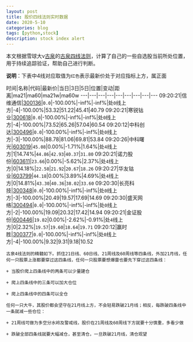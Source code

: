 ```yaml
---
layout: post
title: 股价四线法则实时数据
date: 2020-5-10
categories: blog
tags: [python,stock]
description: stock index alert
---
```



本文根据雪球大v[古泉](https://xueqiu.com/u/7148646888)的[古泉四线法则](https://xueqiu.com/7148646888/130498192)，计算了自己的一些自选股当前所处位置，用于持续追踪验证，帮助自己进行判断。

**说明**：下表中4线对应取值为`红色`表示最新价处于对应指标上方，属正面

时间|名称|代码|最新价|当日|3日|5日|位置|变动|距离|ma21|ma60|ma21w|ma60w
---|---|---|---|---|---|---|---|---
09:20:21|信维通信|[300136](https://xueqiu.com/S/SZ300136)|`0.0`|-100.00%|-inf%|-inf%|处`0`线上方|-4|-100.00%|53.32|51.22|45.41|40.79
09:20:21|寒锐钴业|[300618](https://xueqiu.com/S/SZ300618)|`0.0`|-100.00%|-inf%|-inf%|处`0`线上方|-4|-100.00%|73.52|65.26|57.04|60.54
09:20:12|中科创达|[300496](https://xueqiu.com/S/SZ300496)|`0.0`|-100.00%|-inf%|-inf%|处`0`线上方|-3|-100.00%|88.78|81.06|69.81|53.84
09:20:26|中科曙光|[603019](https://xueqiu.com/S/SH603019)|`45.08`|0.00%|-1.71%|1.64%|处`4`线上方|1|14.74%|`44.86`|`42.93`|`40.37`|`31.80`
09:20:21|诺力股份|[603611](https://xueqiu.com/S/SH603611)|`23.66`|0.00%|-5.62%|2.37%|处`4`线上方|0|14.18%|`22.58`|`21.92`|`20.67`|`18.26`
09:20:27|华友钴业|[603799](https://xueqiu.com/S/SH603799)|`44.18`|0.00%|3.89%|4.69%|处`4`线上方|0|14.81%|`43.30`|`40.36`|`38.02`|`33.60`
09:20:30|长亮科技|[300348](https://xueqiu.com/S/SZ300348)|`0.0`|-100.00%|-inf%|-inf%|处`0`线上方|-3|-100.00%|20.49|19.57|17.69|14.69
09:20:30|盛天网络|[300494](https://xueqiu.com/S/SZ300494)|`0.0`|-100.00%|-inf%|-inf%|处`0`线上方|-2|-100.00%|19.09|20.32|17.42|14.94
09:20:21|金证股份|[600446](https://xueqiu.com/S/SH600446)|`19.82`|0.00%|-2.62%|-0.91%|处`4`线上方|0|2.32%|`19.57`|`19.60`|`18.64`|`19.71`
09:20:12|赢时胜|[300377](https://xueqiu.com/S/SZ300377)|`0.0`|-100.00%|-inf%|-inf%|处`0`线上方|-4|-100.00%|9.32|9.31|9.18|10.52

```
古泉4线法则的精髓如下。抓住21日线、60日线、21周线及60周线等四条线，外加21月线，任何一只股票上涨都要穿过这四条线，任何一只股票要想爆雷也要先下穿过这四条线：

+ 当股价爬上四条线中的两条可以少量建仓

+ 爬上四条线中的三条可以加大仓位

+ 爬上四条线中的四条可以全仓

任何一只大牛，其股价都会坚守在21月线上方，不会轻易跌破21月线；相反，每跌破四条线中一条就减一些仓位：

+ 21周线可做为多空分水岭及警戒线，股价在21周线及60周线下方就要十分慎重，多看少做

+ 跌破全部四条线就要大幅减仓，甚至清仓，一旦跌破21月线，清仓观望
```